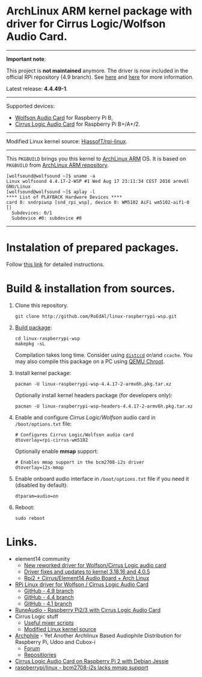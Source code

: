 # ArchLinux ARM kernel package with driver for Cirrus Logic/Wolfson Audio Card.

----

**Important note**:

This project is **not maintained** anymore. The driver is now included in the official RPi repository (4.9 branch). See [here](http://www.horus.com/~hias/cirrus-driver.html) and [here](https://www.element14.com/community/thread/57975) for more information.

Latest release: **4.4.49-1**.

----

Supported devices:

* [Wolfson Audio Card](http://www.element14.com/wolfson) for Raspberry Pi B,
* [Cirrus Logic Audio Card](http://www.element14.com/cirruslogic_ac) for Raspberry Pi B+/A+/2.

----

Modified Linux kernel source: [HiassofT/rpi-linux](http://www.horus.com/~hias/cirrus-driver.html).

----

This `PKGBUILD` brings you this kernel to [ArchLinux ARM](http://archlinuxarm.org/platforms/armv6/raspberry-pi) OS. It is based on `PKGBUILD` from [ArchLinux ARM repository](http://github.com/archlinuxarm/PKGBUILDs/tree/master/core/linux-raspberrypi).

````
[wolfsound@wolfsound ~]$ uname -a
Linux wolfsound 4.4.17-2-WSP #1 Wed Aug 17 23:11:34 CEST 2016 armv6l GNU/Linux
[wolfsound@wolfsound ~]$ aplay -l
**** List of PLAYBACK Hardware Devices ****
card 0: sndrpiwsp [snd_rpi_wsp], device 0: WM5102 AiFi wm5102-aif1-0 []
  Subdevices: 0/1
  Subdevice #0: subdevice #0
````

----

# Instalation of prepared packages.

Follow [this link](http://headless.audio) for detailed instructions.

# Build & installation from sources.

1. Clone this repository.

   ````
   git clone http://github.com/RoEdAl/linux-raspberrypi-wsp.git
   ````
1. [Build package](http://wiki.archlinux.org/index.php/Makepkg):
  
   ````
   cd linux-raspberrypi-wsp
   makepkg -sL  
   ````

   Compilation takes long time. Consider using [`distccd`](http://archlinuxarm.org/developers/distcc-cross-compiling) or/and `ccache`.
   You may also compile this package on a PC using [QEMU Chroot](http://wiki.archlinux.org/index.php/Raspberry_Pi#QEMU_chroot).
1. Install kernel package:

   ````
   pacman -U linux-raspberrypi-wsp-4.4.17-2-armv6h.pkg.tar.xz
   ````
    
   Optionally install kernel headers package (for developers only):
  
   ````
   pacman -U linux-raspberrypi-wsp-headers-4.4.17-2-armv6h.pkg.tar.xz
   ````
1. Enable and configure *Cirrus Logic/Wolfson* audio card in `/boot/options.txt` file:

   ````
   # Configures Cirrus Logic/Wolfson audio card
   dtoverlay=rpi-cirrus-wm5102
   ````

   Optionally enable **mmap** support:

   ````
   # Enables mmap support in the bcm2708-i2s driver
   dtoverlay=i2s-mmap
   ````
1. Enable onboard audio interface in `/boot/options.txt` file if you need it (disabled by default):

   ````
   dtparam=audio=on
   ````
1. Reboot:

   ````
   sudo reboot
   ````

# Links.

* element14 community
    * [New reworked driver for Wolfson/Cirrus Logic audio card](https://www.element14.com/community/thread/57975)
    * [Driver fixes and updates to kernel 3.18.16 and 4.0.5](http://www.element14.com/community/thread/43711/l/driver-fixes-and-updates-to-kernel-31816-and-405)
    * [Rpi2 + Cirrus/Element14 Audio Board + Arch Linux](http://www.element14.com/community/thread/48086/l/rpi2-cirruselement14-audio-board-arch-linux)
* [RPi Linux driver for Wolfson / Cirrus Logic Audio Card](http://www.horus.com/~hias/cirrus-driver.html)
    * [GitHub - 4.9 branch](http://github.com/HiassofT/rpi-linux/tree/cirrus-4.9.y)
    * [GitHub - 4.4 branch](http://github.com/HiassofT/rpi-linux/tree/cirrus-4.4.y)
    * [GitHub - 4.1 branch](http://github.com/HiassofT/rpi-linux/tree/cirrus-4.1.y)
* [RuneAudio - Raspberry Pi2/3 with Cirrus Logic Audio Card](http://www.runeaudio.com/forum/raspberry-pi2-3-with-cirrus-logic-audio-card-t3837.html)
* Cirrus Logic stuff
    * [Useful mixer scripts](http://github.com/CirrusLogic/wiki-content)
    * [Modified Linux kernel source](http://github.com/CirrusLogic/rpi-linux)
* [Archphile](http://archphile.org) - Yet Another Archlinux Based Audiophile Distribution for Raspberry Pi, Udoo and Cubox-i
    * [Forum](http://forum.archphile.org)
    * [Repositiories](http://github.com/archphile)
* [Cirrus Logic Audio Card on Raspberry Pi 2 with Debian Jessie](http://stmllr.net/blog/cirrus-logic-audio-card-on-raspberry-pi2-with-debian-jessie)
* [raspberrypi/linux - bcm2708-i2s lacks mmap support](http://github.com/raspberrypi/linux/issues/1004)
